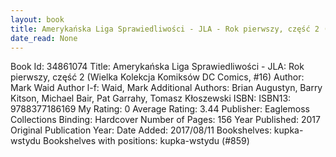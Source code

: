 ```yaml
---
layout: book
title: Amerykańska Liga Sprawiedliwości - JLA - Rok pierwszy, część 2 (Wielka Kolekcja Komiksów DC Comics,  no. 16)
date_read: None
---
```


Book Id: 34861074
Title: Amerykańska Liga Sprawiedliwości - JLA: Rok pierwszy, część 2 (Wielka Kolekcja Komiksów DC Comics, #16)
Author: Mark Waid
Author l-f: Waid, Mark
Additional Authors: Brian Augustyn, Barry Kitson, Michael Bair, Pat Garrahy, Tomasz Kłoszewski
ISBN: 
ISBN13: 9788377186169
My Rating: 0
Average Rating: 3.44
Publisher: Eaglemoss Collections
Binding: Hardcover
Number of Pages: 156
Year Published: 2017
Original Publication Year: 
Date Added: 2017/08/11
Bookshelves: kupka-wstydu
Bookshelves with positions: kupka-wstydu (#859)

